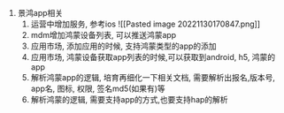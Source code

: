 1. 景鸿app相关
	1. 运营中增加服务, 参考ios ![[Pasted image 20221130170847.png]]
	2. mdm增加鸿蒙设备列表, 可以推送鸿蒙app
	3. 应用市场, 添加应用的时候, 支持鸿蒙类型的app的添加
	4. 应用市场, 鸿蒙设备获取app列表的时候,可以获取到android, h5, 鸿蒙的app
	5. 解析鸿蒙app的逻辑, 培育再细化一下相关文档, 需要解析出报名,版本号, app名, 图标, 权限, 签名md5(如果有)等
	6. 解析鸿蒙的逻辑, 需要支持app的方式,也要支持hap的解析